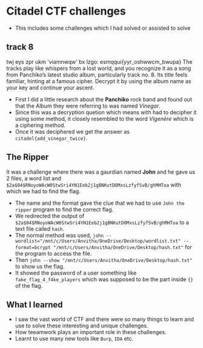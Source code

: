 # Citadel CTF challenges
- This includes some challenges which I had solved or assisted to solve

## track 8
twj eys zpr ukm 'viamnwqw' bx lzgo: esmqqui{yyr_oshwwcm_bwupa} 
The tracks play like whispers from a lost world, and you recognize it as a song from Panchiko’s latest studio album, particularly track no. 8. 
Its title feels familiar, hinting at a famous cipher. Decrypt it by using the album name as your key and continue your ascent.

- First I did a little research about the **Panchiko** rock band and found out that the Album they were referring to was named *Vinegar*.
- Since this was a decryption quetion which means with had to decipher it using some method, it closely resembled to the word *Vigenère* which is a ciphering method.
- Once it was deciphered we get the answer as `citadel{add_vinegar_twice}`.

## The Ripper
It was a challenge where there was a gaurdian named **John** and he gave us 2 files, a word list and `$2a$04$RNoyoWAcW0StwSri4YN1Eeb2j1gBNKutDOMxsLzfyfSvB/ghMHToa` with which we had to find the flag.

- The name and the format gave the clue that we had to use `John the ripper` program to find the correct flag.
- We redirected the output of  `$2a$04$RNoyoWAcW0StwSri4YN1Eeb2j1gBNKutDOMxsLzfyfSvB/ghMHToa` to a text file called `hash`.
- The normal method was used, `john --wordlist="/mnt/c/Users/Anvitha/OneDrive/Desktop/wordlist.txt" --format=bcrypt "/mnt/c/Users/Anvitha/OneDrive/Desktop/hash.txt"` for the program to access the file.
- Then `john --show "/mnt/c/Users/Anvitha/OneDrive/Desktop/hash.txt"` to show us the flag.
- It showed the password of a user something like `fake_flag_4_f4ke_players` which was supposed to be the part inside `{}` of the flag.

## What I learned
- I saw the vast world of CTF and there were so many things to learn and use to solve these interesting and unique challenges.
- How teeamwork plays an important role in these challenges.
- Learnt to use many new tools like `Burp`, `IDA` etc.
